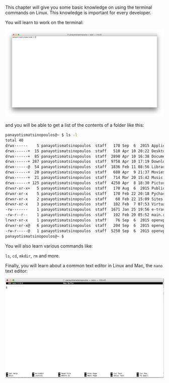 This chapter will give you some basic knowledge on using the terminal commands on Linux.
This knowledge is important for every developer. 

You will learn to work on the terminal:

![./images/Terminal Session On Mac](./images/terminal-session-example.jpg)

and you will be able to get a list of the contents of a folder like this:

``` bash
panayotismatsinopoulos@~ $ ls -l
total 40
drwx------    5 panayotismatsinopoulos  staff   170 Sep  6  2015 Applications
drwx------+  15 panayotismatsinopoulos  staff   510 Apr 10 20:22 Desktop
drwx------+  85 panayotismatsinopoulos  staff  2890 Apr 10 16:38 Documents
drwx------+ 287 panayotismatsinopoulos  staff  9758 Apr 10 17:19 Downloads
drwx------@  54 panayotismatsinopoulos  staff  1836 Feb 11 08:56 Library
drwx------+  20 panayotismatsinopoulos  staff   680 Apr  9 21:37 Movies
drwx------+  21 panayotismatsinopoulos  staff   714 Mar 20 15:42 Music
drwx------+ 125 panayotismatsinopoulos  staff  4250 Apr  8 18:30 Pictures
drwxr-xr-x+   5 panayotismatsinopoulos  staff   170 Aug  6  2015 Public
drwxr-xr-x    5 panayotismatsinopoulos  staff   170 Feb 22 20:18 PycharmProjects
drwxr-xr-x    2 panayotismatsinopoulos  staff    68 Feb 22 15:09 Sites
drwxr-xr-x    3 panayotismatsinopoulos  staff   102 Feb  7 07:53 VirtualBox VMs
-rw-------    1 panayotismatsinopoulos  staff  1671 Jan 25 19:56 e-travel-root.pem
-rw-r--r--    1 panayotismatsinopoulos  staff   192 Feb 20 05:52 main.rb
lrwxr-xr-x    1 panayotismatsinopoulos  staff    76 Sep  6  2015 openvpn -> /Users/panayotismatsinopoulos/Applications/openvpn-2.3.8/src/openvpn/openvpn
drwxr-xr-x@   6 panayotismatsinopoulos  staff   204 Sep  6  2015 openvpnkeys
-rw-r-----@   1 panayotismatsinopoulos  staff  5250 Sep  6  2015 openvpnkeys.tar.gz
panayotismatsinopoulos@~ $ 
```

You will also learn various commands like:

`ls`, `cd`, `mkdir`, `rm` and more.

Finally, you will learn about a common text editor in Linux and Mac, the `nano` text editor:

![./images/Nano Editor](./images/nano-editor.jpg)


